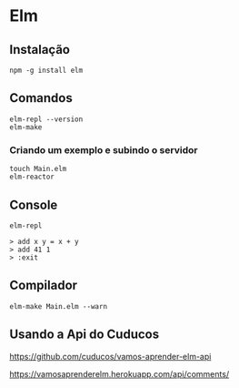 # Elm

## Instalação

```
npm -g install elm
```

## Comandos

```
elm-repl --version
elm-make
```

### Criando um exemplo e subindo o servidor

```
touch Main.elm
elm-reactor
```

## Console

```
elm-repl
```

```
> add x y = x + y
> add 41 1
> :exit
```

## Compilador

```
elm-make Main.elm --warn
```

## Usando a Api do Cuducos

https://github.com/cuducos/vamos-aprender-elm-api

https://vamosaprenderelm.herokuapp.com/api/comments/

